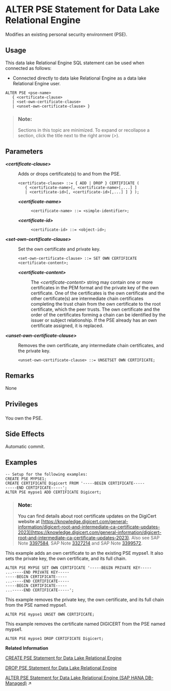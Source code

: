 <!-- loio53742a28df0f40deb5cd7a9784fc1a55 -->

# ALTER PSE Statement for Data Lake Relational Engine

Modifies an existing personal security environment \(PSE\).



<a name="loio53742a28df0f40deb5cd7a9784fc1a55__section_ovp_dvr_znb"/>

## Usage

This data lake Relational Engine SQL statement can be used when connected as follows:

-   Connected directly to data lake Relational Engine as a data lake Relational Engine user.



```
ALTER PSE <pse-name> 
   { <certificate-clause>
   | <set-own-certificate-clause>
   | <unset-own-certificate-clause> }
```



> ### Note:  
> Sections in this topic are minimized. To expand or recollapse a section, click the title next to the right arrow \(*\>*\).



<a name="loio53742a28df0f40deb5cd7a9784fc1a55__alter_pse_param1"/>

## Parameters


<dl>
<dt><b>

*<certificate-clause\>*

</b></dt>
<dd>

Adds or drops certificate\(s\) to and from the PSE.

```
<certificate-clause> ::= { ADD | DROP } CERTIFICATE ( 
   { <certificate-name>[, <certificate-name>[,...] ]
   | <certificate-id>[, <certificate-id>[,...] ] } );
```


<dl>
<dt><b>

*<certificate-name\>*

</b></dt>
<dd>

```
<certificate-name> ::= <simple-identifier>;
```



</dd><dt><b>

*<certificate-id\>*

</b></dt>
<dd>

```
<certificate-id> ::= <object-id>;
```



</dd>
</dl>



</dd><dt><b>

*<set-own-certificate-clause\>*

</b></dt>
<dd>

Set the own certificate and private key.

```
<set-own-certificate-clause> ::= SET OWN CERTIFICATE <certificate-content>;
```


<dl>
<dt><b>

*<certificate-content\>*

</b></dt>
<dd>

The *<certificate-content\>* string may contain one or more certificates in the PEM format and the private key of the own certificate. One of the certificates is the own certificate and the other certificate\(s\) are intermediate chain certificates completing the trust chain from the own certificate to the root certificate, which the peer trusts. The own certificate and the order of the certificates forming a chain can be identified by the issuer or subject relationship. If the PSE already has an own certificate assigned, it is replaced.



</dd>
</dl>



</dd><dt><b>

*<unset-own-certificate-clause\>*

</b></dt>
<dd>

Removes the own certificate, any intermediate chain certificates, and the private key.

```
<unset-own-certificate-clause> ::= UNSETSET OWN CERTIFICATE;
```



</dd>
</dl>



<a name="loio53742a28df0f40deb5cd7a9784fc1a55__alter_pse_remarks1"/>

## Remarks

None



<a name="loio53742a28df0f40deb5cd7a9784fc1a55__alter_pse_priv1"/>

## Privileges



### 

You own the PSE.



<a name="loio53742a28df0f40deb5cd7a9784fc1a55__alter_pse_side_effects1"/>

## Side Effects

Automatic commit.



<a name="loio53742a28df0f40deb5cd7a9784fc1a55__alter_pse_examples1"/>

## Examples

```
-- Setup for the following examples:
CREATE PSE MYPSE1;
CREATE CERTIFICATE Digicert FROM '-----BEGIN CERTIFICATE-----
-----END CERTIFICATE-----';
ALTER PSE mypse1 ADD CERTIFICATE Digicert;
```

> ### Note:  
> You can find details about root certificate updates on the DigiCert website at [https://knowledge.digicert.com/general-information/digicert-root-and-intermediate-ca-certificate-updates-2023](https://knowledge.digicert.com/general-information/digicert-root-and-intermediate-ca-certificate-updates-2023). Also see SAP Note [3397584](https://me.sap.com/notes/3397584), SAP Note [3327214](https://me.sap.com/notes/3327214) and SAP Note [3399572](https://me.sap.com/notes/3399572).

This example adds an own certificate to an the existing PSE mypse1. It also sets the private key, the own certificate, and its full chain.

```
ALTER PSE MYPSE SET OWN CERTIFICATE '-----BEGIN PRIVATE KEY-----
...-----END PRIVATE KEY-----
-----BEGIN CERTIFICATE-----
...-----END CERTIFICATE-----
-----BEGIN CERTIFICATE-----
...-----END CERTIFICATE-----';
```

This example removes the private key, the own certificate, and its full chain from the PSE named mypse1.

```
ALTER PSE mypse1 UNSET OWN CERTIFICATE;
```

This example removes the certificate named DIGICERT from the PSE named mypse1.

```
ALTER PSE mypse1 DROP CERTIFICATE Digicert;
```

**Related Information**  


[CREATE PSE Statement for Data Lake Relational Engine](create-pse-statement-for-data-lake-relational-engine-cda6e32.md "Create a personal security environment (PSE).")

[DROP PSE Statement for Data Lake Relational Engine](drop-pse-statement-for-data-lake-relational-engine-2918c50.md "Removes a personal security environment (PSE) from the database.")

[ALTER PSE Statement for Data Lake Relational Engine (SAP HANA DB-Managed)](https://help.sap.com/viewer/a898e08b84f21015969fa437e89860c8/2024_1_QRC/en-US/056ee2c16cd548e3a811170533f684e7.html "Modifies an existing personal security environment (PSE).") :arrow_upper_right:

